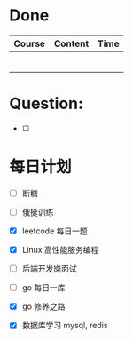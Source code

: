 # Done
| Course | Content | Time |
| ------ | ------- | ---- |
|        |         |      |
|        |         |      |
|        |         |      |
|        |         |      |
|        |         |      |
|        |         |      |

# Question:
- [ ]  

# 每日计划

- [ ] 断糖
- [ ] 俄挺训练
- [x] leetcode 每日一题
- [x] Linux 高性能服务编程
- [ ] 后端开发岗面试
- [ ] go 每日一库
- [x] go 修养之路
- [x] 数据库学习 mysql, redis

